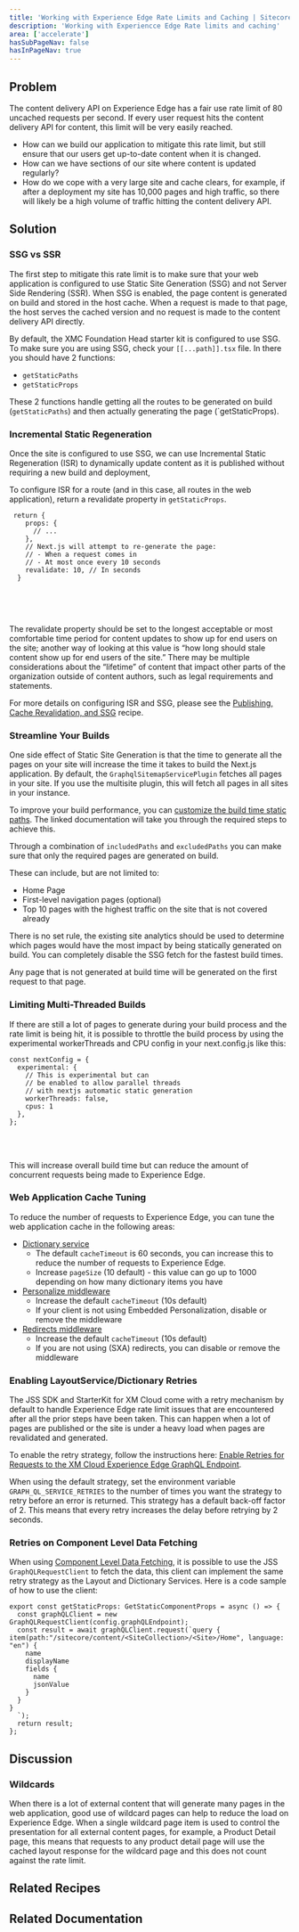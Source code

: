 ```yaml
---
title: 'Working with Experience Edge Rate Limits and Caching | Sitecore Accelerate for Partners'
description: 'Working with Experiencce Edge Rate limits and caching'
area: ['accelerate']
hasSubPageNav: false
hasInPageNav: true
---
```


## Problem 

The content delivery API on Experience Edge has a fair use rate limit of 80 uncached requests per second. If every user request hits the content delivery API for content, this limit will be very easily reached. 

- How can we build our application to mitigate this rate limit, but still ensure that our users get up-to-date content when it is changed. 
- How can we have sections of our site where content is updated regularly?
- How do we cope with a very large site and cache clears, for example, if after a deployment my site has 10,000 pages and high traffic, so there will likely be a high volume of traffic hitting the content delivery API.

## Solution

### SSG vs SSR

The first step to mitigate this rate limit is to make sure that your web application is configured to use Static Site Generation (SSG) and not Server Side Rendering (SSR). When SSG is enabled, the page content is generated on build and stored in the host cache. When a request is made to that page, the host serves the cached version and no request is made to the content delivery API directly.

By default, the XMC Foundation Head starter kit is configured to use SSG. To make sure you are using SSG, check your `[[...path]].tsx` file. In there you should have 2 functions:

- `getStaticPaths`
- `getStaticProps`

These 2 functions handle getting all the routes to be generated on build (`getStaticPaths`) and then actually generating the page (`getStaticProps).

### Incremental Static Regeneration

Once the site is configured to use SSG, we can use Incremental Static Regeneration (ISR) to dynamically update content as it is published without requiring a new build and deployment,

To configure ISR for a route (and in this case, all routes in the web application), return a revalidate property in `getStaticProps`.

```
 return {
    props: {
      // ...
    },
    // Next.js will attempt to re-generate the page:
    // - When a request comes in
    // - At most once every 10 seconds
    revalidate: 10, // In seconds
  } 
 
```
<br /><br />

The revalidate property should be set to the longest acceptable or most comfortable time period for content updates to show up for end users on the site; another way of looking at this value is “how long should stale content show up for end users of the site.” There may be multiple considerations about the “lifetime” of content that impact other parts of the organization outside of content authors, such as legal requirements and statements. 

For more details on configuring ISR and SSG, please see the [Publishing, Cache Revalidation, and SSG](/learn/accelerate/xmcloud/implementation/project-architecture/publishing-cache-isr.md) recipe.


### Streamline Your Builds

One side effect of Static Site Generation is that the time to generate all the pages on your site will increase the time it takes to build the Next.js application. By default, the `GraphqlSitemapServicePlugin` fetches all pages in your site. If you use the multisite plugin, this will fetch all pages in all sites in your instance.

To improve your build performance, you can [customize the build time static paths](https://doc.sitecore.com/xmc/en/developers/jss/latest/jss-xmc/customize-build-time-static-paths-in-jss-next-js-apps.html). The linked documentation will take you through the required steps to achieve this.

Through a combination of `includedPaths` and `excludedPaths` you can make sure that only the required pages are generated on build.

These can include, but are not limited to:

- Home Page
- First-level navigation pages (optional)
- Top 10 pages with the highest traffic on the site that is not covered already

There is no set rule, the existing site analytics should be used to determine which pages would have the most impact by being statically generated on build. You can completely disable the SSG fetch for the fastest build times. 

Any page that is not generated at build time will be generated on the first request to that page.

### Limiting Multi-Threaded Builds

If there are still a lot of pages to generate during your build process and the rate limit is being hit, it is possible to throttle the build process by using the experimental workerThreads and CPU config in your next.config.js like this: 

```
const nextConfig = {
  experimental: {
    // This is experimental but can
    // be enabled to allow parallel threads
    // with nextjs automatic static generation
    workerThreads: false,
    cpus: 1
  },
};
```
<br /><br />

This will increase overall build time but can reduce the amount of concurrent requests being made to Experience Edge.

### Web Application Cache Tuning

To reduce the number of requests to Experience Edge, you can tune the web application cache in the following areas:

* [Dictionary service](https://github.com/sitecorelabs/xmcloud-foundation-head/blob/main/src/sxastarter/src/lib/dictionary-service-factory.ts#L20) 
  * The default `cacheTimeout` is 60 seconds, you can increase this to reduce the number of requests to Experience Edge. 
  * Increase `pageSize` (10 default) - this value can go up to 1000 depending on how many dictionary items you have
* [Personalize middleware](https://github.com/sitecorelabs/xmcloud-foundation-head/blob/main/src/sxastarter/src/lib/middleware/plugins/personalize.ts#L26) 
  * Increase the default `cacheTimeout` (10s default)
  * If your client is not using Embedded Personalization, disable or remove the middleware
* [Redirects middleware](https://github.com/sitecorelabs/xmcloud-foundation-head/blob/main/src/sxastarter/src/lib/middleware/plugins/redirects.ts#L12) 
  * Increase the default `cacheTimeout` (10s default)
  * If you are not using (SXA) redirects, you can disable or remove the middleware

### Enabling LayoutService/Dictionary Retries

The JSS SDK and StarterKit for XM Cloud come with a retry mechanism by default to handle Experience Edge rate limit issues that are encountered after all the prior steps have been taken. This can happen when a lot of pages are published or the site is under a heavy load when pages are revalidated and generated.

To enable the retry strategy, follow the instructions here: [Enable Retries for Requests to the XM Cloud Experience Edge GraphQL Endpoint](https://doc.sitecore.com/xmc/en/developers/jss/latest/jss-xmc/enable-retries-for-requests-to-the-xm-cloud-experience-edge-graphql-endpoint.html). 

When using the default strategy, set the environment variable `GRAPH_QL_SERVICE_RETRIES` to the number of times you want the strategy to retry before an error is returned. This strategy has a default back-off factor of 2. This means that every retry increases the delay before retrying by 2 seconds.

### Retries on Component Level Data Fetching

When using [Component Level Data Fetching](https://doc.sitecore.com/xmc/en/developers/jss/latest/jss-xmc/component-level-data-fetching-in-jss-next-js-apps.html), it is possible to use the JSS `GraphQLRequestClient` to fetch the data, this client can implement the same retry strategy as the Layout and Dictionary Services. Here is a code sample of how to use the client:

```
export const getStaticProps: GetStaticComponentProps = async () => {
  const graphQLClient = new GraphQLRequestClient(config.graphQLEndpoint);
  const result = await graphQLClient.request(`query {
item(path:"/sitecore/content/<SiteCollection>/<Site>/Home", language: "en") {
    name
    displayName
    fields {
      name
      jsonValue
    } 
  }
}
  `);
  return result;
};
``` 

## Discussion

### Wildcards

When there is a lot of external content that will generate many pages in the web application, good use of wildcard pages can help to reduce the load on Experience Edge. When a single wildcard page item is used to control the presentation for all external content pages, for example, a Product Detail page, this means that requests to any product detail page will use the cached layout response for the wildcard page and this does not count against the rate limit.

## Related Recipes

<Row colums={2}>
    <Link title="Getting Component Specific Data" link="/learn/accelerate/xm-cloud/implementation/external-data-integration/getting-component-specific-data" />
    <Link title="Using Wildcard Pages" link="/learn/accelerate/xm-cloud/implementation/information-architecture/wildcard-pages" />
</Row>

## Related Documentation

<Row columns={2}>
<Link title="Customize build-time static paths in Next.js apps | Sitecore Documentation" link="https://doc.sitecore.com/xmc/en/developers/jss/latest/jss-xmc/customize-build-time-static-paths-in-jss-next-js-apps.html" />
<Link title="Enable retries for requests to the XM Cloud Experience Edge GraphQL endpoint" link="https://doc.sitecore.com/xmc/en/developers/jss/latest/jss-xmc/enable-retries-for-requests-to-the-xm-cloud-experience-edge-graphql-endpoint.html" />
<Link title="Component-level data fetching in JSS Next.js apps" link="https://doc.sitecore.com/xmc/en/developers/jss/latest/jss-xmc/component-level-data-fetching-in-jss-next-js-apps.html" />
</Row>

